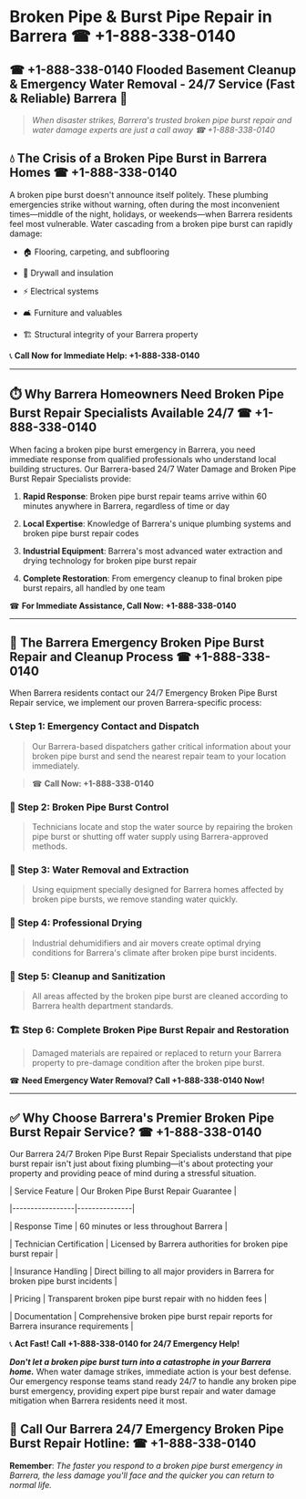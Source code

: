 # Broken Pipe & Burst Pipe Repair in Barrera ☎ +1-888-338-0140  
## ☎ +1-888-338-0140 Flooded Basement Cleanup & Emergency Water Removal - 24/7 Service (Fast & Reliable) Barrera 🚨  

> *When disaster strikes, Barrera's trusted broken pipe burst repair and water damage experts are just a call away ☎ +1-888-338-0140*  

## 💧 The Crisis of a Broken Pipe Burst in Barrera Homes ☎ +1-888-338-0140  

A broken pipe burst doesn't announce itself politely. These plumbing emergencies strike without warning, often during the most inconvenient times—middle of the night, holidays, or weekends—when Barrera residents feel most vulnerable. Water cascading from a broken pipe burst can rapidly damage:  

* 🏠 Flooring, carpeting, and subflooring  
* 🧱 Drywall and insulation  
* ⚡ Electrical systems  
* 🛋️ Furniture and valuables  
* 🏗️ Structural integrity of your Barrera property  

📞 **Call Now for Immediate Help: +1-888-338-0140**  

---  

## ⏱️ Why Barrera Homeowners Need Broken Pipe Burst Repair Specialists Available 24/7 ☎ +1-888-338-0140  

When facing a broken pipe burst emergency in Barrera, you need immediate response from qualified professionals who understand local building structures. Our Barrera-based 24/7 Water Damage and Broken Pipe Burst Repair Specialists provide:  

1. **Rapid Response**: Broken pipe burst repair teams arrive within 60 minutes anywhere in Barrera, regardless of time or day  
2. **Local Expertise**: Knowledge of Barrera's unique plumbing systems and broken pipe burst repair codes  
3. **Industrial Equipment**: Barrera's most advanced water extraction and drying technology for broken pipe burst repair  
4. **Complete Restoration**: From emergency cleanup to final broken pipe burst repairs, all handled by one team  

☎ **For Immediate Assistance, Call Now: +1-888-338-0140**  

---  

## 🔧 The Barrera Emergency Broken Pipe Burst Repair and Cleanup Process ☎ +1-888-338-0140  

When Barrera residents contact our 24/7 Emergency Broken Pipe Burst Repair service, we implement our proven Barrera-specific process:  

### 📞 Step 1: Emergency Contact and Dispatch  
> Our Barrera-based dispatchers gather critical information about your broken pipe burst and send the nearest repair team to your location immediately.  
> ☎ **Call Now: +1-888-338-0140**  

### 🚿 Step 2: Broken Pipe Burst Control  
> Technicians locate and stop the water source by repairing the broken pipe burst or shutting off water supply using Barrera-approved methods.  

### 🌊 Step 3: Water Removal and Extraction  
> Using equipment specially designed for Barrera homes affected by broken pipe bursts, we remove standing water quickly.  

### 💨 Step 4: Professional Drying  
> Industrial dehumidifiers and air movers create optimal drying conditions for Barrera's climate after broken pipe burst incidents.  

### 🧼 Step 5: Cleanup and Sanitization  
> All areas affected by the broken pipe burst are cleaned according to Barrera health department standards.  

### 🏗️ Step 6: Complete Broken Pipe Burst Repair and Restoration  
> Damaged materials are repaired or replaced to return your Barrera property to pre-damage condition after the broken pipe burst.  

☎ **Need Emergency Water Removal? Call +1-888-338-0140 Now!**  

---  

## ✅ Why Choose Barrera's Premier Broken Pipe Burst Repair Service? ☎ +1-888-338-0140  

Our Barrera 24/7 Broken Pipe Burst Repair Specialists understand that pipe burst repair isn't just about fixing plumbing—it's about protecting your property and providing peace of mind during a stressful situation.  

| Service Feature | Our Broken Pipe Burst Repair Guarantee |  
|-----------------|---------------|  
| Response Time | 60 minutes or less throughout Barrera |  
| Technician Certification | Licensed by Barrera authorities for broken pipe burst repair |  
| Insurance Handling | Direct billing to all major providers in Barrera for broken pipe burst incidents |  
| Pricing | Transparent broken pipe burst repair with no hidden fees |  
| Documentation | Comprehensive broken pipe burst repair reports for Barrera insurance requirements |  

📞 **Act Fast! Call +1-888-338-0140 for 24/7 Emergency Help!**  

***Don't let a broken pipe burst turn into a catastrophe in your Barrera home.*** When water damage strikes, immediate action is your best defense. Our emergency response teams stand ready 24/7 to handle any broken pipe burst emergency, providing expert pipe burst repair and water damage mitigation when Barrera residents need it most.  

## 📱 Call Our Barrera 24/7 Emergency Broken Pipe Burst Repair Hotline: ☎ +1-888-338-0140  

**Remember**: *The faster you respond to a broken pipe burst emergency in Barrera, the less damage you'll face and the quicker you can return to normal life.*